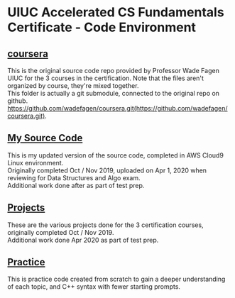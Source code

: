 # UIUC Accelerated CS Fundamentals Certificate - Code Environment

## [coursera](https://github.com/wadefagen/coursera/tree/61a6a1a45dcdd3c21470578f1960a21794420af9)
This is the original source code repo provided by Professor Wade Fagen UIUC for the 3 courses in the certification. 
Note that the files aren't organized by course, they're mixed together.  
This folder is actually a git submodule, connected to the original repo on github.  
https://github.com/wadefagen/coursera.git(https://github.com/wadefagen/coursera.git). 

## [My Source Code](https://github.com/BrianLeip/UIUC-Accel-CS-Code-Env/tree/master/My-Source-Code)
This is my updated version of the source code, completed in AWS Cloud9 Linux environment.  
Originally completed Oct / Nov 2019, uploaded on Apr 1, 2020 when reviewing for Data Structures and Algo exam.  
Additional work done after as part of test prep.  

## [Projects](https://github.com/BrianLeip/UIUC-Accel-CS-Code-Env/tree/master/Projects)
These are the various projects done for the 3 certification courses, originally completed Oct / Nov 2019.  
Additional work done Apr 2020 as part of test prep. 

## [Practice]()
This is practice code created from scratch to gain a deeper understanding of each topic, and C++ syntax with fewer starting prompts.  